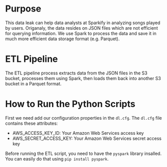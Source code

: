 # Purpose
This data leak can help data analysts at Sparkify in analyzing songs played by users. Origanaly, the data resides on JSON files which are not efficient for querying information. We use Spark to process the data and save it in much more efficient data storage format (e.g. Parquet).

# ETL Pipeline
The ETL pipeline process extracts data from the JSON files in the S3 bucket, processes them using Spark, then loads them back into another S3 bucket in a Parquet format.


# How to Run the Python Scripts
First we need add our configuration properties in the `dl.cfg`. The `dl.cfg` file contains these attributes:
- AWS_ACCESS_KEY_ID: Your Amazon Web Services access key 
- AWS_SECRET_ACCESS_KEY: Your Amazon Web Services secret access key

Before running the ETL script, you need to have the `pyspark` library insalled.
You can easily do that using `pip install pyspark`.